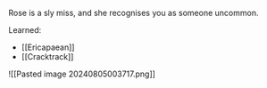 Rose is a sly miss, and she recognises you as someone uncommon.

Learned:
- [[Ericapaean]]
- [[Cracktrack]]

![[Pasted image 20240805003717.png]]